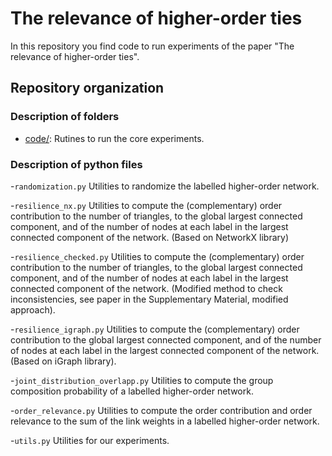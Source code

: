 # The relevance of higher-order ties

In this repository you find code to run experiments of the paper "The relevance of higher-order ties". 



## Repository organization

### Description of folders

- [code/](code/): Rutines to run the core experiments.

### Description of python files

-`randomization.py`
Utilities to randomize the labelled higher-order network.

-`resilience_nx.py`
Utilities to compute the (complementary) order contribution to the number of triangles, to the global largest connected component, and of the number of nodes at each label in the largest connected component of the network.
(Based on NetworkX library)

-`resilience_checked.py`
Utilities to compute the (complementary) order contribution to the number of triangles, to the global largest connected component, and of the number of nodes at each label in the largest connected component of the network.
(Modified method to check inconsistencies, see paper in the Supplementary Material, modified approach).

-`resilience_igraph.py`
Utilities to compute the (complementary) order contribution to the global largest connected component, and of the number of nodes at each label in the largest connected component of the network.
(Based on iGraph library).

-`joint_distribution_overlapp.py`
Utilities to compute the group composition probability of a labelled higher-order network.

-`order_relevance.py`
Utilities to compute the order contribution and order relevance to the sum of the link weights in a labelled higher-order network.

-`utils.py`
Utilities for our experiments.



